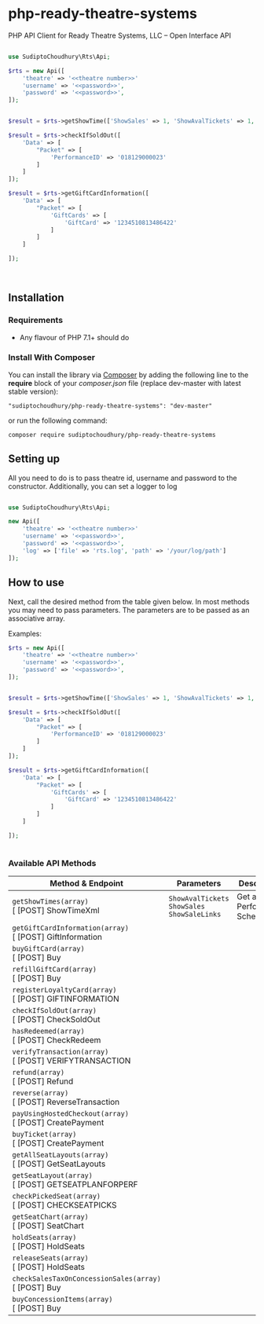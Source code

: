 # php-ready-theatre-systems

PHP API Client for Ready Theatre Systems, LLC – Open Interface API


```php

use SudiptoChoudhury\Rts\Api;

$rts = new Api([
    'theatre' => '<<theatre number>>'
    'username' => '<<password>>',
    'password' => '<<password>>',
]);


$result = $rts->getShowTime(['ShowSales' => 1, 'ShowAvalTickets' => 1, 'ShowSaleLinks' => 1]); 

$result = $rts->checkIfSoldOut([
    'Data' => [
        "Packet" => [
            'PerformanceID' => '018129000023'
        ]
    ]
]);

$result = $rts->getGiftCardInformation([
    'Data' => [
        "Packet" => [
            'GiftCards' => [
                'GiftCard' => '1234510813486422'
            ]
        ]
    ]

]);
 
 
```

## Installation


### Requirements

- Any flavour of PHP 7.1+ should do


### Install With Composer

You can install the library via [Composer](http://getcomposer.org) by adding the following line to the 
**require** block of your *composer.json* file (replace dev-master with latest stable version):

```
"sudiptochoudhury/php-ready-theatre-systems": "dev-master"
```

or run the following command:

```
composer require sudiptochoudhury/php-ready-theatre-systems
```


## Setting up

All you need to do is to pass theatre id, username and password to the constructor. Additionally, you can set a logger to log 
```php

use SudiptoChoudhury\Rts\Api;

new Api([
    'theatre' => '<<theatre number>>'
    'username' => '<<password>>',
    'password' => '<<password>>',
    'log' => ['file' => 'rts.log', 'path' => '/your/log/path']
]);
```


## How to use

Next, call the desired method from the table given below. In most methods you may need to pass parameters. The parameters
are to be passed as an associative array. 

Examples:
```php
$rts = new Api([
    'theatre' => '<<theatre number>>'
    'username' => '<<password>>',
    'password' => '<<password>>',
]);


$result = $rts->getShowTime(['ShowSales' => 1, 'ShowAvalTickets' => 1, 'ShowSaleLinks' => 1]); 

$result = $rts->checkIfSoldOut([
    'Data' => [
        "Packet" => [
            'PerformanceID' => '018129000023'
        ]
    ]
]);

$result = $rts->getGiftCardInformation([
    'Data' => [
        "Packet" => [
            'GiftCards' => [
                'GiftCard' => '1234510813486422'
            ]
        ]
    ]

]);
 
```


### Available API Methods

| Method & Endpoint | Parameters | Description |
|-------------------|------------|-------------|
`getShowTimes(array)`<br/>[ \[POST\] ShowTimeXml | `ShowAvalTickets` `ShowSales` `ShowSaleLinks` | Get all Performance Schedule | 
`getGiftCardInformation(array)`<br/>[ \[POST\] GiftInformation |  |  |
`buyGiftCard(array)`<br/>[ \[POST\] Buy |  |  |
`refillGiftCard(array)`<br/>[ \[POST\] Buy |  |  |
`registerLoyaltyCard(array)`<br/>[ \[POST\] GIFTINFORMATION |  |  |
`checkIfSoldOut(array)`<br/>[ \[POST\] CheckSoldOut |  |  |
`hasRedeemed(array)`<br/>[ \[POST\] CheckRedeem |  |  |
`verifyTransaction(array)`<br/>[ \[POST\] VERIFYTRANSACTION |  |  |
`refund(array)`<br/>[ \[POST\] Refund |  |  |
`reverse(array)`<br/>[ \[POST\] ReverseTransaction |  |  |
`payUsingHostedCheckout(array)`<br/>[ \[POST\] CreatePayment |  |  |
`buyTicket(array)`<br/>[ \[POST\] CreatePayment |  |  |
`getAllSeatLayouts(array)`<br/>[ \[POST\] GetSeatLayouts |  |  |
`getSeatLayout(array)`<br/>[ \[POST\] GETSEATPLANFORPERF |  |  |
`checkPickedSeat(array)`<br/>[ \[POST\] CHECKSEATPICKS |  |  |
`getSeatChart(array)`<br/>[ \[POST\] SeatChart |  |  |
`holdSeats(array)`<br/>[ \[POST\] HoldSeats |  |  |
`releaseSeats(array)`<br/>[ \[POST\] HoldSeats |  |  |
`checkSalesTaxOnConcessionSales(array)`<br/>[ \[POST\] Buy |  |  |
`buyConcessionItems(array)`<br/>[ \[POST\] Buy |  |  |
